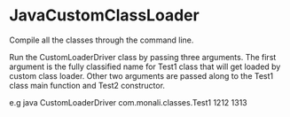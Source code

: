 # JavaCustomClassLoader

Compile all the classes through the command line. 

Run the CustomLoaderDriver class by passing three arguments. The first argument is the fully classified name for Test1 class that will get loaded by custom class loader. Other two arguments are passed along to the Test1 class main function and Test2 constructor.

e.g java CustomLoaderDriver com.monali.classes.Test1 1212 1313

